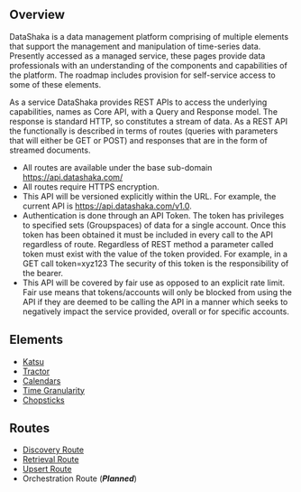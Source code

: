 ## Overview

DataShaka is a data management platform comprising of multiple elements that support the management and manipulation of time-series data. Presently accessed as a managed service, these pages provide data professionals with an understanding of the components and capabilities of the platform. The roadmap includes provision for self-service access to some of these elements.

As a service DataShaka provides REST APIs to access the underlying capabilities, names as Core API, with a Query and Response model. The response is standard HTTP, so constitutes a stream of data. As a REST API the functionally is described in terms of routes (queries with parameters that will either be GET or POST) and responses that are in the form of streamed documents.

- All routes are available under the base sub-domain https://api.datashaka.com/
- All routes require HTTPS encryption.
- This API will be versioned explicitly within the URL. For example, the current API is https://api.datashaka.com/v1.0.
- Authentication is done through an API Token. The token has privileges to specified sets (Groupspaces) of data for a single account. Once this token has been obtained it must be included in every call to the API regardless of route. Regardless of REST method a parameter called token must exist with the value of the token provided. For example, in a GET call token=xyz123 The security of this token is the responsibility of the bearer.
- This API will be covered by fair use as opposed to an explicit rate limit. Fair use means that tokens/accounts will only be blocked from using the API if they are deemed to be calling the API in a manner which seeks to negatively impact the service provided, overall or for specific accounts.

## Elements

- [Katsu](katsu.md)
- [Tractor](tractor/README.md)
- [Calendars](calendars/readme.md)
- [Time Granularity](calendars/timegranularity.md)
- [Chopsticks](tractor/chopsticks.md)

## Routes

- [Discovery Route](/routes/discovery.md)
- [Retrieval Route](/routes/retrieve.md)
- [Upsert Route](/routes/upsert.md)
- Orchestration Route (***Planned***)

